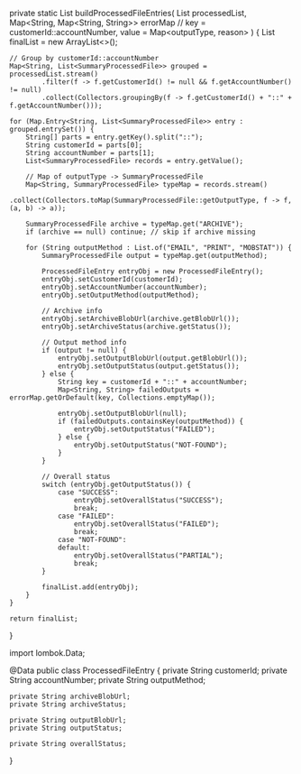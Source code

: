 private static List<ProcessedFileEntry> buildProcessedFileEntries(
        List<SummaryProcessedFile> processedList,
        Map<String, Map<String, String>> errorMap // key = customerId::accountNumber, value = Map<outputType, reason>
) {
    List<ProcessedFileEntry> finalList = new ArrayList<>();

    // Group by customerId::accountNumber
    Map<String, List<SummaryProcessedFile>> grouped = processedList.stream()
            .filter(f -> f.getCustomerId() != null && f.getAccountNumber() != null)
            .collect(Collectors.groupingBy(f -> f.getCustomerId() + "::" + f.getAccountNumber()));

    for (Map.Entry<String, List<SummaryProcessedFile>> entry : grouped.entrySet()) {
        String[] parts = entry.getKey().split("::");
        String customerId = parts[0];
        String accountNumber = parts[1];
        List<SummaryProcessedFile> records = entry.getValue();

        // Map of outputType -> SummaryProcessedFile
        Map<String, SummaryProcessedFile> typeMap = records.stream()
                .collect(Collectors.toMap(SummaryProcessedFile::getOutputType, f -> f, (a, b) -> a));

        SummaryProcessedFile archive = typeMap.get("ARCHIVE");
        if (archive == null) continue; // skip if archive missing

        for (String outputMethod : List.of("EMAIL", "PRINT", "MOBSTAT")) {
            SummaryProcessedFile output = typeMap.get(outputMethod);

            ProcessedFileEntry entryObj = new ProcessedFileEntry();
            entryObj.setCustomerId(customerId);
            entryObj.setAccountNumber(accountNumber);
            entryObj.setOutputMethod(outputMethod);

            // Archive info
            entryObj.setArchiveBlobUrl(archive.getBlobUrl());
            entryObj.setArchiveStatus(archive.getStatus());

            // Output method info
            if (output != null) {
                entryObj.setOutputBlobUrl(output.getBlobUrl());
                entryObj.setOutputStatus(output.getStatus());
            } else {
                String key = customerId + "::" + accountNumber;
                Map<String, String> failedOutputs = errorMap.getOrDefault(key, Collections.emptyMap());

                entryObj.setOutputBlobUrl(null);
                if (failedOutputs.containsKey(outputMethod)) {
                    entryObj.setOutputStatus("FAILED");
                } else {
                    entryObj.setOutputStatus("NOT-FOUND");
                }
            }

            // Overall status
            switch (entryObj.getOutputStatus()) {
                case "SUCCESS":
                    entryObj.setOverallStatus("SUCCESS");
                    break;
                case "FAILED":
                    entryObj.setOverallStatus("FAILED");
                    break;
                case "NOT-FOUND":
                default:
                    entryObj.setOverallStatus("PARTIAL");
                    break;
            }

            finalList.add(entryObj);
        }
    }

    return finalList;
}

import lombok.Data;

@Data
public class ProcessedFileEntry {
    private String customerId;
    private String accountNumber;
    private String outputMethod;

    private String archiveBlobUrl;
    private String archiveStatus;

    private String outputBlobUrl;
    private String outputStatus;

    private String overallStatus;
}
